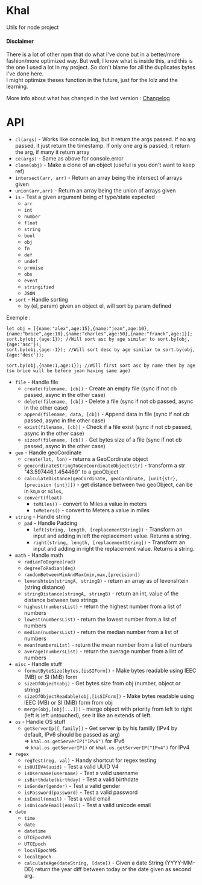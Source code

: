 # Khal

Utils for node project   

#### Disclaimer   

There is a lot of other npm that do what I've done but in a better/more fashion/more optimized way. But well, I know what is inside this,
and this is the one I used a lot in my project. So don't blame for all the duplicates bytes I've done here.   
I might optimize theses function in the future, just for the lolz and the learning.

More info about what has changed in the last version : [Changelog](CHANGELOG.md)  

# API

- `cl(args)` - Works like console.log, but it return the args passed. If no arg passed, it just return the timestamp. If only one arg is passed, it return the arg, if many it return array
- `ce(args)` - Same as above for console.error
- `clone(obj)` - Make a clone of an object (useful is you don't want to keep ref)
- `intersect(arr, arr)` - Return an array being the intersect of arrays given
- `union(arr,arr)` - Return an array being the union of arrays given
- `is` - Test a given argument being of type/state expected
    - `arr`
    - `int`
    - `number`
    - `float`
    - `string`
    - `bool`
    - `obj`
    - `fn`
    - `def`
    - `undef`
    - `promise`
    - `obs`
    - `event`
    - `stringified`
    - `JSON`
- `sort` - Handle sorting
    - `by` (el, param) given an object el, will sort by param defined

Exemple :
```
let obj = [{name:"alex",age:15},{name:"jean",age:10},{name:"brice",age:10},{name:"charles",age:50},{name:"franck",age:1}];
sort.by(obj,{age:1}); //Will sort asc by age similar to sort.by(obj,{age:'asc'});
sort.by(obj,{age:-1}); //Will sort desc by age similar to sort.by(obj,{age:'desc'});

sort.by(obj,{name:1,age:1}); //Will first sort asc by name then by age (so brice will be before jean having same age)
```

- `file` - Handle file
    - `create(filename, [cb])` - Create an empty file (sync if not cb passed, async in the other case)
    - `delete(filename, [cb])` - Delete a file (sync if not cb passed, async in the other case)
    - `append(filename, data, [cb])` - Append data in file (sync if not cb passed, async in the other case)
    - `exist(filename, [cb])` - Check if a file exist  (sync if not cb passed, async in the other case)
    - `sizeof(filename, [cb])` - Get bytes size of a file (sync if not cb passed, async in the other case)
- `geo` - Handle geoCordinate
    - `create(lat, lon)` - returns a GeoCordinate object
    - `geocordinateStringToGeoCoordinateObject(str)` - transform a str "43.597446,1.454469" to a geoObject
    - `calculateDistance(geoCordinate, geoCordinate, [unit{str}, [precision {int}]])` - get distance between two geoObject, can be in `km`,`m` or `miles`,
    - `convert(float)`
        - `toMiles()` - convert to Miles a value in meters
        - `toMeters()` - convert to Meters a value in miles
- `string` - Handle string
    - `pad` - Handle Padding
        - `left(string, length, [replacementString])` - Transform an input and adding in left the replacement value. Returns a string.
        - `right(string, length, [replacementString])` - Transform an input and adding in right the replacement value. Returns a string.
- `math` - Handle math
    - `radianToDegree(rad)`
    - `degreeToRadian(deg)`
    - `randomBetweenMinAndMax(min,max,[precision])`
    - `levenshtein(stringA, stringB)` - return an array as of levenshtein (string distance)
    - `stringDistance(stringA, stringB)` - return an int, value of the distance between two strings
    - `highest(numbersList)` - return the highest number from a list of numbers
    - `lowest(numbersList)` - return the lowest number from a list of numbers
    - `median(numbersList)` - return the median number from a list of numbers
    - `mean(numbersList)` - return the mean number from a list of numbers
    - `average(numbersList)` - return the average number from a list of numbers
- `misc` - Handle stuff
    - `formatByteSize(bytes,[isSIForm])` - Make bytes readable using IEEC (MB) or SI (MiB) form
    - `sizeOfObject(obj)` - Get bytes size from obj (number, object or string)
    - `sizeOfObjectReadable(obj,[isSIForm])` - Make bytes readable using IEEC (MB) or SI (MiB) form from obj
    - `merge(obj,[obj[...]])` - merge object with priority from left to right (left is left untouched), see it like an extends of left.
- `os` - Handle OS stuff
    - `getServerIp([_family])` - Get server ip by his familly (IPv4 by default, IPv6 should be passed as arg)   
       => `khal.os.getServerIP("IPv6")` for IPv6  
       => `khal.os.getServerIP()` or `khal.os.getServerIP("IPv4")` for IPv4  
- `regex`
    - `regTest(reg, val)` - Handy shortcut for regex testing
    - `isUUIDV4(uuid)` - Test a valid UUID V4
    - `isUsername(username)` - Test a valid username
    - `isBirthdate(birthday)` - Test a valid birthdate
    - `isGender(gender)` - Test a valid gender
    - `isPassword(password)` - Test a valid password
    - `isEmail(email)` - Test a valid email
    - `isUnicodeEmail(email)` - Test a valid unicode email
- `date`
    - `time`
    - `date`
    - `datetime`
    - `UTCEpochMS`
    - `UTCEpoch`
    - `localEpochMS`
    - `localEpoch`
    - `calculateAge(dateString, [date])` - Given a date String (YYYY-MM-DD) return the year diff between today or the date given as second arg.
